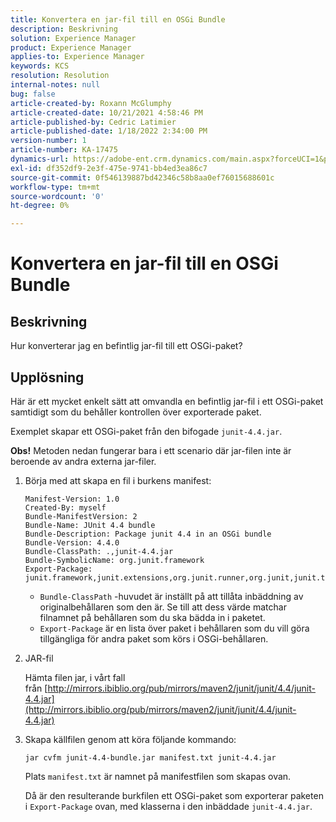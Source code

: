 ```yaml
---
title: Konvertera en jar-fil till en OSGi Bundle
description: Beskrivning
solution: Experience Manager
product: Experience Manager
applies-to: Experience Manager
keywords: KCS
resolution: Resolution
internal-notes: null
bug: false
article-created-by: Roxann McGlumphy
article-created-date: 10/21/2021 4:58:46 PM
article-published-by: Cedric Latimier
article-published-date: 1/18/2022 2:34:00 PM
version-number: 1
article-number: KA-17475
dynamics-url: https://adobe-ent.crm.dynamics.com/main.aspx?forceUCI=1&pagetype=entityrecord&etn=knowledgearticle&id=94505726-9032-ec11-b6e5-000d3a5ba97a
exl-id: df352df9-2e3f-475e-9741-bb4ed3ea86c7
source-git-commit: 0f546139887bd42346c58b8aa0ef76015688601c
workflow-type: tm+mt
source-wordcount: '0'
ht-degree: 0%

---
```


# Konvertera en jar-fil till en OSGi Bundle

## Beskrivning

Hur konverterar jag en befintlig jar-fil till ett OSGi-paket?

## Upplösning

Här är ett mycket enkelt sätt att omvandla en befintlig jar-fil i ett OSGi-paket samtidigt som du behåller kontrollen över exporterade paket.

Exemplet skapar ett OSGi-paket från den bifogade `junit-4.4.jar`.

**Obs!** Metoden nedan fungerar bara i ett scenario där jar-filen inte är beroende av andra externa jar-filer.

1. Börja med att skapa en fil i burkens manifest:

   ```
   Manifest-Version: 1.0
   Created-By: myself
   Bundle-ManifestVersion: 2
   Bundle-Name: JUnit 4.4 bundle
   Bundle-Description: Package junit 4.4 in an OSGi bundle
   Bundle-Version: 4.4.0
   Bundle-ClassPath: .,junit-4.4.jar
   Bundle-SymbolicName: org.junit.framework
   Export-Package: junit.framework,junit.extensions,org.junit.runner,org.junit,junit.textui
   ```

   - `Bundle-ClassPath` -huvudet är inställt på att tillåta inbäddning av originalbehållaren som den är. Se till att dess värde matchar filnamnet på behållaren som du ska bädda in i paketet.
   - `Export-Package` är en lista över paket i behållaren som du vill göra tillgängliga för andra paket som körs i OSGi-behållaren.

1. JAR-fil

   Hämta filen jar, i vårt fall från [http://mirrors.ibiblio.org/pub/mirrors/maven2/junit/junit/4.4/junit-4.4.jar](http://mirrors.ibiblio.org/pub/mirrors/maven2/junit/junit/4.4/junit-4.4.jar)

1. Skapa källfilen genom att köra följande kommando:

   ```
   jar cvfm junit-4.4-bundle.jar manifest.txt junit-4.4.jar
   ```

   Plats `manifest.txt` är namnet på manifestfilen som skapas ovan.

   Då är den resulterande burkfilen ett OSGi-paket som exporterar paketen i `Export-Package` ovan, med klasserna i den inbäddade `junit-4.4.jar`.
